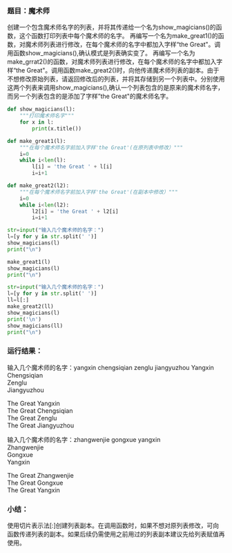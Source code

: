 ### 题目：魔术师
  创建一个包含魔术师名字的列表，并将其传递给一个名为show_magicians()的函数，这个函数打印列表中每个魔术师的名字。
  再编写一个名为make_great1()的函数，对魔术师列表进行修改，在每个魔术师的名字中都加入字样“the Great"。调用函数show_magicians(),确认模式是列表确实变了。
  再编写一个名为make_grrat2()的函数，对魔术师列表进行修改，在每个魔术师的名字中都加入字样“the Great"。调用函数make_great2()时，向他传递魔术师列表的副本。由于不想修改原始列表，请返回修改后的列表，并将其存储到另一个列表中。分别使用这两个列表来调用show_magicians(),确认一个列表包含的是原来的魔术师名字，而另一个列表包含的是添加了字样”the Great"的魔术师名字。

``` python 
def show_magicians(l):
    """打印魔术师名字"""
    for x in l:
        print(x.title())

def make_great1(l):
    """在每个魔术师名字前加入字样'the Great'(在原列表中修改）"""
    i=0
    while i<len(l):
        l[i] = 'the Great ' + l[i]
        i=i+1

def make_great2(l2):
    """在每个魔术师名字前加入字样'the Great'(在副本中修改）"""
    i=0
    while i<len(l2):
        l2[i] = 'the Great ' + l2[i]
        i=i+1

str=input("输入几个魔术师的名字：")
l=[y for y in str.split(' ')]
show_magicians(l)
print("\n")

make_great1(l)
show_magicians(l)
print("\n")

str=input("输入几个魔术师的名字：")
l=[y for y in str.split(' ')]
ll=l[:]
make_great2(ll)
show_magicians(l)
print('\n')
show_magicians(ll)
print("\n")
```

### 运行结果：   
输入几个魔术师的名字：yangxin chengsiqian zenglu jiangyuzhou
Yangxin   
Chengsiqian   
Zenglu   
Jiangyuzhou   
  
  
The Great Yangxin   
The Great Chengsiqian   
The Great Zenglu   
The Great Jiangyuzhou   
  
  
输入几个魔术师的名字：zhangwenjie gongxue yangxin   
Zhangwenjie     
Gongxue     
Yangxin     
  
  
The Great Zhangwenjie  
The Great Gongxue  
The Great Yangxin  

### 小结：
使用切片表示法[:]创建列表副本。在调用函数时，如果不想对原列表修改，可向函数传递列表的副本。如果后续仍需使用之前用过的列表副本建议先给列表赋值再使用。
